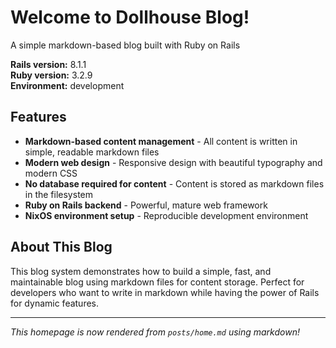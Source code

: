 # Welcome to Dollhouse Blog!

A simple markdown-based blog built with Ruby on Rails

**Rails version:** 8.1.1  
**Ruby version:** 3.2.9  
**Environment:** development

## Features

- **Markdown-based content management** - All content is written in simple, readable markdown files
- **Modern web design** - Responsive design with beautiful typography and modern CSS
- **No database required for content** - Content is stored as markdown files in the filesystem  
- **Ruby on Rails backend** - Powerful, mature web framework
- **NixOS environment setup** - Reproducible development environment

## About This Blog

This blog system demonstrates how to build a simple, fast, and maintainable blog using markdown files for content storage. Perfect for developers who want to write in markdown while having the power of Rails for dynamic features.

---

*This homepage is now rendered from `posts/home.md` using markdown!*